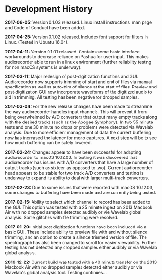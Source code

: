 # Development History

**2017-06-05:** Version 0.1.03 released. Linux install instructions, man page and Code of Conduct have been added.

**2017-04-25:** Version 0.1.02 released. Includes font support for filters in Linux. (Tested in Ubuntu 16.04).

**2017-04-11:** Version 0.1.01 released. Contains some basic interface workarounds to decrease reliance on Pashua for user input. This makes audiorecorder able to run in a linux environment (further reliability testing for non macOS systems is underway).

**2017-03-11:** Major redesign of post-digitization functions and GUI. Audiorecorder now supports trimming of start and end of files via manual specification as well as auto-trim of silence at the start of files. Preview and post-digitization GUI now incorporate waveforms of the digitized audio to aid in trimming. All testing has been negative for dropped samples.

**2017-03-04:** For the new release changes have been made to streamline the way audiorecorder handles input channels. This will prevent it from being overwhelmed by A/D converters that output many empty tracks along with the desired tracks (such as the Apogee Symphony). In two 55 minute tests and one 30 minute no drops or problems were detected via Wavelab analysis. Due to more efficient management of data the current buffering now has increased the latency for mono captures. A next step will be to see how much buffering can be safely lowered.

**2017-02-24:** Changes appear to have been successful for adapting audiorecorder to macOS 10.12.03. In testing it was discovered that audiorecorder has issues with A/D converters that have a large number of output tracks (such as sixteen as opposed to two). Current audiorecorder head appears to be stable for two track A/D converters and testing is underway to expand its ability to deal with larger multi-track converters.

**2017-02-23:** Due to some issues that were reported with macOS 10.12.03, some changes to buffering have been made and are currently being tested.

**2017-02-15:** Ability to select which channel to record has been added to the GUI. This option was tested with a 25 minute ingest on 2013 Macbook Air with no dropped samples detected audibly or vie Wavelab global analysis. Some glitches with file trimming were resolved.

**2017-01-20:** Initial post digitization functions have been included via a basic GUI. These include ability to preview file with and without silence trimming, and an option to create a silence trimmed version of file. The spectrograph has also been changed to scroll for easier viewability. Further testing has not detected any dropped samples either audibly or via Wavelab global analysis. 

**2016-12-22:** Current build was tested with a 40 minute transfer on the 2013 Macbook Air with no dropped samples detected either audibly or via Wavelab's global analysis tool. Testing continues...
